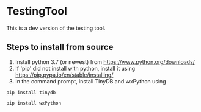 # TestingTool
This is a dev version of the testing tool.  

## Steps to install from source
1. Install python 3.7 (or newest) from https://www.python.org/downloads/
2. If 'pip' did not install with python, install it using https://pip.pypa.io/en/stable/installing/
3. In the command prompt, install TinyDB and wxPython using

`pip install tinydb`

`pip install wxPython`
